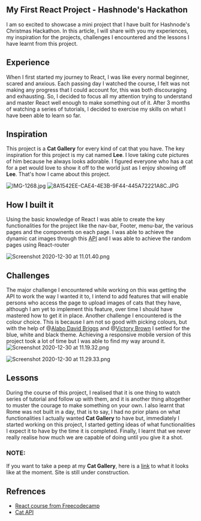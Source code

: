 ## My First React Project - Hashnode's Hackathon


I am so excited to showcase a mini project that I have built for Hashnode's Christmas Hackathon. In this article, I will share with you my experiences, my inspiration for the projects, challenges I encountered and the lessons I have learnt from this project.


## Experience 
When I first started my journey to React, I was like every normal beginner, scared and anxious. Each passing day I watched the course, I felt was not making any progress that I could account for, this was both discouraging and exhausting.
So, I decided to focus all my attention trying to understand and master React well enough to make something out of it. 
After 3 months of watching a series of tutorials, I decided to exercise my skills on what I have been able to learn so far. 

## Inspiration
This project is a **Cat Gallery** for every kind of cat that you have. The key inspiration for this project is my cat named **Lee**. I love taking cute pictures of him because he always looks adorable. I figured everyone who has a cat for a pet would love to show it off to the world just as I enjoy showing off **Lee**. That's how I came about this project.

![IMG-1268.jpg](https://cdn.hashnode.com/res/hashnode/image/upload/v1609413064033/9qmabhy3y.jpeg)
![8A1542EE-CAE4-4E3B-9F44-445A72221A8C.JPG](https://cdn.hashnode.com/res/hashnode/image/upload/v1609412997304/t5emR3tDD.jpeg)
## How I built it
Using the basic knowledge of React I was able to create the key functionalities for the project like the nav-bar, Footer, menu-bar, the various pages and the components on each page. I was able to achieve the dynamic cat images through this [API](https://thecatapi.com/) and I was able to achieve the random pages using React-router

![Screenshot 2020-12-30 at 11.01.40.png](https://cdn.hashnode.com/res/hashnode/image/upload/v1609324068886/NkuaJbJVZ.png)


## Challenges
The major challenge I encountered while working on this was getting the API to work the way I wanted it to, I intend to add features that will enable persons who access the page to upload images of cats that they have, although I am yet to implement this feature, over time I should have mastered how to get it in place. Another challenge I encountered is the colour choice. This is because I am not so good with picking colours, but with the help of @[Alabo David Briggs](@alabobriggs) and @[Victory Brown](@brownie) I settled for the blue, white and black theme.  Achieving a responsive mobile version of this project took a lot of time but I was able to find my way around it.
![Screenshot 2020-12-30 at 11.19.32.png](https://cdn.hashnode.com/res/hashnode/image/upload/v1609324105510/znmEoM4eJ.png)

![Screenshot 2020-12-30 at 11.29.33.png](https://cdn.hashnode.com/res/hashnode/image/upload/v1609324217887/y60JeaCjm.png)
## Lessons 
During the course of this project, I realised that it is one thing to watch series of tutorial and follow up with them, and it is another thing altogether to muster the courage to make something on your own.  I also learnt that Rome was not built in a day, that is to say, I had no prior plans on what functionalities I actually wanted **Cat Gallery** to have but, immediately I started working on this project, I started getting ideas of what functionalities I expect it to have by the time it is completed. Finally, I learnt that we never really realise how much we are capable of doing until you give it a shot.
### NOTE:
If you want to take a peep at my **Cat Gallery**, here is a [link](https://pet-store.anita-ihuman.vercel.app/) to what it looks like at the moment. Site is still under construction.


## Refrences
- [React course from Freecodecamp](https://www.youtube.com/watch?v=4UZrsTqkcW4&t=9480s)
- [Cat API](https://thecatapi.com/)


 